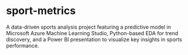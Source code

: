 # sport-metrics
A data-driven sports analysis project featuring a predictive model in Microsoft Azure Machine Learning Studio, Python-based EDA for trend discovery, and a Power BI presentation to visualize key insights in sports performance.
